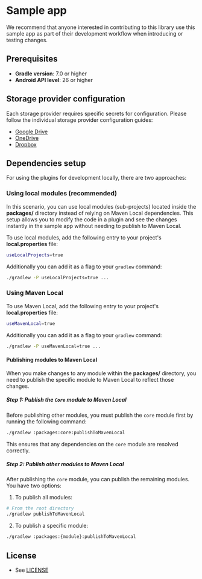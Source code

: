 # Sample app

We recommend that anyone interested in contributing to this library use this sample app as part of their development workflow when introducing or testing changes.

## Prerequisites

- **Gradle version**: 7.0 or higher
- **Android API level**: 26 or higher

## Storage provider configuration

Each storage provider requires specific secrets for configuration. Please follow the individual storage provider configuration guides:

- [Google Drive](https://miniature-adventure-4gle9ye.pages.github.io/docs/plugin-googledrive-gms/#configuration)
- [OneDrive](https://miniature-adventure-4gle9ye.pages.github.io/docs/plugin-onedrive/#configuration)
- [Dropbox](https://miniature-adventure-4gle9ye.pages.github.io/docs/plugin-dropbox/#configuration)

## Dependencies setup

For using the plugins for development locally, there are two approaches:

### Using local modules (recommended)

In this scenario, you can use local modules (sub-projects) located inside the **packages/** directory instead of relying on Maven Local dependencies. This setup allows you to modify the code in a plugin and see the changes instantly in the sample app without needing to publish to Maven Local.

To use local modules, add the following entry to your project's **local.properties** file:

```bash
useLocalProjects=true
```

Additionally you can add it as a flag to your `gradlew` command:

```bash
./gradlew -P useLocalProjects=true ...
```

### Using Maven Local

To use Maven Local, add the following entry to your project's **local.properties** file:

```bash
useMavenLocal=true
```

Additionally you can add it as a flag to your `gradlew` command:

```bash
./gradlew -P useMavenLocal=true ...
```

#### Publishing modules to Maven Local

When you make changes to any module within the **packages/** directory, you need to publish the specific module to Maven Local to reflect those changes.

##### Step 1: Publish the `Core` module to Maven Local

Before publishing other modules, you must publish the `core` module first by running the following command:

```bash
./gradlew :packages:core:publishToMavenLocal
```

This ensures that any dependencies on the `core` module are resolved correctly.

##### Step 2: Publish other modules to Maven Local

After publishing the `core` module, you can publish the remaining modules. You have two options:

1. To publish all modules:

```bash
# From the root directory
./gradlew publishToMavenLocal
```

2. To publish a specific module:

```bash
./gradlew :packages:{module}:publishToMavenLocal
```

## License

- See [LICENSE](https://github.com/openmobilehub/android-omh-storage/blob/main/LICENSE)
